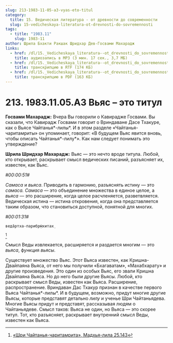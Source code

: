 ```yaml
---
slug: 213-1983-11-05-a3-vyas-eto-titul
category:
  title: 15. Ведическая литература - от древности до современности
  slug: 15-vedicheskaya-literatura-ot-drevnosti-do-sovremennosti
tags:
  - title: "1983.11"
    slug: 1983-11
author: Шрила Бхакти Ракшак Шридхар Дев-Госвами Махарадж
links:
  - href: /dl/15._Vedicheskaya_literatura--ot_drevnosti_do_sovremennosti/213_1983.11.05.A3_SridharMj_Vjas--jeto_titul.mp3
    title: аудиозапись в MP3 (3 мин. 17 сек., 3,7 МБ)
  - href: /dl/15._Vedicheskaya_literatura--ot_drevnosti_do_sovremennosti/213_1983.11.05.A3_SridharMj_Vjas_-_jeto_titul.rtf
    title: транскрипцию в RTF (174 КБ)
  - href: /dl/15._Vedicheskaya_literatura--ot_drevnosti_do_sovremennosti/213_1983.11.05.A3_SridharMj_Vjas_-_jeto_titul.pdf
    title: транскрипцию в PDF (163 КБ)
---
```


# 213. 1983.11.05.A3 Вьяс – это титул

**Госвами Махарадж:** Вчера Вы говорили о Кавирадже Госвами. Вы сказали, что Кавирадж Госвами говорит о Вриндаване Дасе Тхакуре, как о Вьясе Чайтанья*-лилы*. И в этом разделе «Чайтанья-чаритамриты» он упоминает, говорит: «В будущем Вьяс явится вновь, чтобы описать Чайтанья*-лилу*». Как нам следует понимать это утверждение?

**Шрила Шридхар Махарадж:** Вьяс — это нечто вроде титула. Любой, кто открывает, раскрывает смысл ведических писаний, разъясняет их, известен, как Вьяс.

*#00:00:51#*

*Самаса* и *вьяса*. Приводить в гармонию, разъяснять истину — это *самаса. Самаса* — это объединение множества в единое целое, а *вьяса* — это расширение, когда целое расчленяется, разветвляется. Ведическая истина — истина откровения, когда она представляется таким образом, что становиться доступной, понятной для многих.

*#00:01:31#*

    веда̄ртха-парибр̣м̇хитах̣
[^_ftn1]

Смысл Веды извлекается, расширяется и раздается многим — это *вьяса*, функция *вьясы*.

Существует множество Вьяс. Этот Вьяса известен, как Кришна-Двайпаяна Вьяса, от него мы получили «Бхагаватам», «Махабхарату» и другие произведения. Это один из особых Вьяс, его звали Кришна Двайпаяна Вьяса. Но до него были другие Вьясы. Любой, кто раскрывает смысл Веды, известен как Вьяса. Расширение, распространение. Вриндаван Дас Тхакур признан в качестве первого Вьяса Чайтанья*-лилы*. И в будущем, возможно, придут многие другие Вьясы, которые представят детально *лилу* и ученье Шри Чайтаньядева. Многие Вьясы придут и представят, рассказывая людям о Чайтаньядеве. Смысл таков: Вьяса не один, но Вьяса — это скорее титул. Тот, кто разъясняет, раскрывает внутренний смысл Веды, известен как Вьяса.



[^_ftn1]: [«Шри Чайтанья-чаритамрита», Мадхья-лила 25.143](../notes/shri-chajtanya-charitamrita-madhya-lila/shri-chajtanya-charitamrita-madhya-lila-25-143.md)
